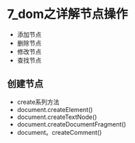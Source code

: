 # 7_dom之详解节点操作

- 添加节点
- 删除节点
- 修改节点
- 查找节点

## 创建节点

- create系列方法
- document.createElement()
- document.createTextNode()
- document.createDocumentFragment()
- document。createComment()


